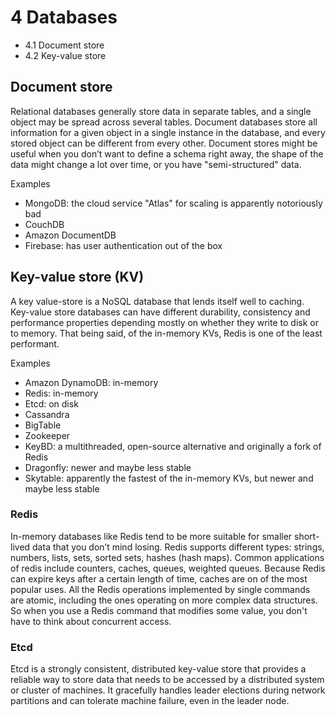 # 4 Databases

- 4.1 Document store
- 4.2 Key-value store

## Document store

Relational databases generally store data in separate tables, and a single object may be spread across several tables.
Document databases store all information for a given object in a single instance in the database, and every stored object can be different from every other.
Document stores might be useful when you don’t want to define a schema right away, the shape of the data might change a lot over time, or you have "semi-structured" data.

Examples

- MongoDB: the cloud service "Atlas" for scaling is apparently notoriously bad
- CouchDB
- Amazon DocumentDB
- Firebase: has user authentication out of the box

## Key-value store (KV)

A key value-store is a NoSQL database that lends itself well to caching.
Key-value store databases can have different durability, consistency and performance properties depending mostly on whether they write to disk or to memory.
That being said, of the in-memory KVs, Redis is one of the least performant.

Examples

- Amazon DynamoDB: in-memory
- Redis: in-memory
- Etcd: on disk
- Cassandra
- BigTable
- Zookeeper
- KeyBD: a multithreaded, open-source alternative and originally a fork of Redis
- Dragonfly: newer and maybe less stable
- Skytable: apparently the fastest of the in-memory KVs, but newer and maybe less stable

### Redis

In-memory databases like Redis tend to be more suitable for smaller short-lived data that you don’t mind losing.
Redis supports different types: strings, numbers, lists, sets, sorted sets, hashes (hash maps).
Common applications of redis include counters, caches, queues, weighted queues.
Because Redis can expire keys after a certain length of time, caches are on of the most popular uses.
All the Redis operations implemented by single commands are atomic, including the ones operating on more complex data structures.
So when you use a Redis command that modifies some value, you don't have to think about concurrent access.

### Etcd

Etcd is a strongly consistent, distributed key-value store that provides a reliable way to store data that needs to be accessed by a distributed system or cluster of machines. It gracefully handles leader elections during network partitions and can tolerate machine failure, even in the leader node.
